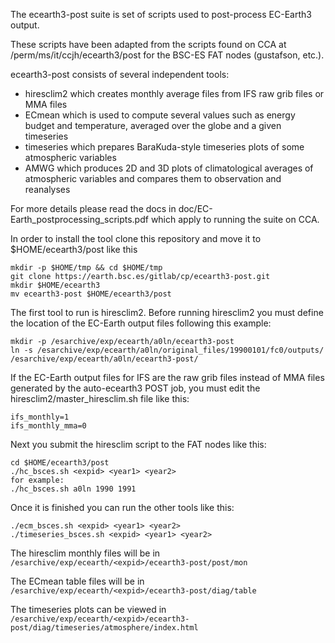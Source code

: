The ecearth3-post suite is set of scripts used to post-process EC-Earth3 output.

These scripts have been adapted from the scripts found on CCA at /perm/ms/it/ccjh/ecearth3/post for the BSC-ES FAT nodes (gustafson, etc.).

ecearth3-post consists of several independent tools:

- hiresclim2 which creates monthly average files from IFS raw grib files or MMA files
- ECmean which is used to compute several values such as energy budget and temperature, averaged over the globe and a given timeseries
- timeseries which prepares BaraKuda-style timeseries plots of some atmospheric variables
- AMWG which produces 2D and 3D plots of climatological averages of atmospheric variables and compares them to observation and reanalyses

For more details please read the docs in doc/EC-Earth_postprocessing_scripts.pdf which apply to running the suite on CCA.

In order to install the tool clone this repository and move it to $HOME/ecearth3/post like this

```
mkdir -p $HOME/tmp && cd $HOME/tmp
git clone https://earth.bsc.es/gitlab/cp/ecearth3-post.git
mkdir $HOME/ecearth3
mv ecearth3-post $HOME/ecearth3/post
```

The first tool to run is hiresclim2. Before running hiresclim2 you must define the location of the EC-Earth output files following this example:

```
mkdir -p /esarchive/exp/ecearth/a0ln/ecearth3-post
ln -s /esarchive/exp/ecearth/a0ln/original_files/19900101/fc0/outputs/ /esarchive/exp/ecearth/a0ln/ecearth3-post/
```

If the EC-Earth output files for IFS are the raw grib files instead of MMA files generated by the auto-ecearth3 POST job, you must edit the hiresclim2/master_hiresclim.sh file like this:

```
ifs_monthly=1
ifs_monthly_mma=0
```

Next you submit the hiresclim script to the FAT nodes like this:

```
cd $HOME/ecearth3/post
./hc_bsces.sh <expid> <year1> <year2>
for example: 
./hc_bsces.sh a0ln 1990 1991
```

Once it is finished you can run the other tools like this:

```
./ecm_bsces.sh <expid> <year1> <year2>
./timeseries_bsces.sh <expid> <year1> <year2>
```

The hiresclim monthly files will be in ```/esarchive/exp/ecearth/<expid>/ecearth3-post/post/mon```

The ECmean table files will be in ```/esarchive/exp/ecearth/<expid>/ecearth3-post/diag/table```

The timeseries plots can be viewed in ```/esarchive/exp/ecearth/<expid>/ecearth3-post/diag/timeseries/atmosphere/index.html```


